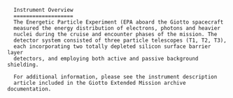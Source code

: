 
 
      Instrument Overview
      ===================
      The Energetic Particle Experiment (EPA aboard the Giotto spacecraft
      measured the energy distribution of electrons, photons and heavier
      nuclei during the cruise and encounter phases of the mission. The
      detector system consisted of three particle telescopes (T1, T2, T3),
      each incorporating two totally depleted silicon surface barrier layer
      detectors, and employing both active and passive background shielding.
 
      For additional information, please see the instrument description
      article included in the Giotto Extended Mission archive documentation.

        